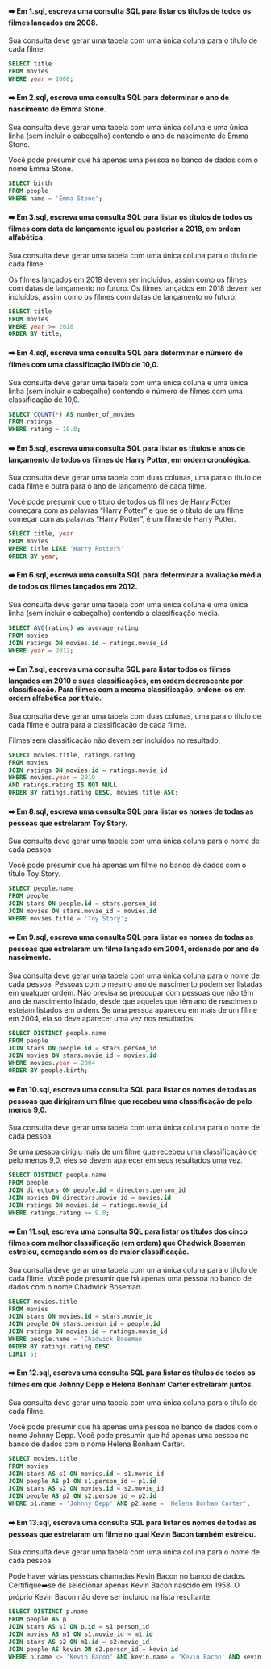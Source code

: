 #### ➡️ Em 1.sql, escreva uma consulta SQL para listar os títulos de todos os filmes lançados em 2008.

Sua consulta deve gerar uma tabela com uma única coluna para o título de cada filme.

```sql
SELECT title
FROM movies
WHERE year = 2008;
```

#### ➡️ Em 2.sql, escreva uma consulta SQL para determinar o ano de nascimento de Emma Stone.

Sua consulta deve gerar uma tabela com uma única coluna e uma única linha (sem incluir o cabeçalho) contendo o ano de nascimento de Emma Stone.

Você pode presumir que há apenas uma pessoa no banco de dados com o nome Emma Stone.

```sql
SELECT birth
FROM people
WHERE name = 'Emma Stone';
```

#### ➡️ Em 3.sql, escreva uma consulta SQL para listar os títulos de todos os filmes com data de lançamento igual ou posterior a 2018, em ordem alfabética.

Sua consulta deve gerar uma tabela com uma única coluna para o título de cada filme.

Os filmes lançados em 2018 devem ser incluídos, assim como os filmes com datas de lançamento no futuro.
Os filmes lançados em 2018 devem ser incluídos, assim como os filmes com datas de lançamento no futuro.

```sql
SELECT title
FROM movies
WHERE year >= 2018
ORDER BY title;
```

#### ➡️ Em 4.sql, escreva uma consulta SQL para determinar o número de filmes com uma classificação IMDb de 10,0.

Sua consulta deve gerar uma tabela com uma única coluna e uma única linha (sem incluir o cabeçalho) contendo o número de filmes com uma classificação de 10,0.

```sql
SELECT COUNT(*) AS number_of_movies
FROM ratings
WHERE rating = 10.0;
```

#### ➡️ Em 5.sql, escreva uma consulta SQL para listar os títulos e anos de lançamento de todos os filmes de Harry Potter, em ordem cronológica.

Sua consulta deve gerar uma tabela com duas colunas, uma para o título de cada filme e outra para o ano de lançamento de cada filme.

Você pode presumir que o título de todos os filmes de Harry Potter começará com as palavras “Harry Potter” e que se o título de um filme começar com as palavras “Harry Potter”, é um filme de Harry Potter.

```sql
SELECT title, year
FROM movies
WHERE title LIKE 'Harry Potter%'
ORDER BY year;
```

#### ➡️ Em 6.sql, escreva uma consulta SQL para determinar a avaliação média de todos os filmes lançados em 2012.

Sua consulta deve gerar uma tabela com uma única coluna e uma única linha (sem incluir o cabeçalho) contendo a classificação média.

```sql
SELECT AVG(rating) as average_rating
FROM movies
JOIN ratings ON movies.id = ratings.movie_id
WHERE year = 2012;
```

#### ➡️ Em 7.sql, escreva uma consulta SQL para listar todos os filmes lançados em 2010 e suas classificações, em ordem decrescente por classificação. Para filmes com a mesma classificação, ordene-os em ordem alfabética por título.

Sua consulta deve gerar uma tabela com duas colunas, uma para o título de cada filme e outra para a classificação de cada filme.

Filmes sem classificação não devem ser incluídos no resultado.

```sql
SELECT movies.title, ratings.rating
FROM movies
JOIN ratings ON movies.id = ratings.movie_id
WHERE movies.year = 2010
AND ratings.rating IS NOT NULL
ORDER BY ratings.rating DESC, movies.title ASC;
```

#### ➡️ Em 8.sql, escreva uma consulta SQL para listar os nomes de todas as pessoas que estrelaram Toy Story.

Sua consulta deve gerar uma tabela com uma única coluna para o nome de cada pessoa.

Você pode presumir que há apenas um filme no banco de dados com o título Toy Story.

```sql
SELECT people.name
FROM people
JOIN stars ON people.id = stars.person_id
JOIN movies ON stars.movie_id = movies.id
WHERE movies.title = 'Toy Story';
```

#### ➡️ Em 9.sql, escreva uma consulta SQL para listar os nomes de todas as pessoas que estrelaram um filme lançado em 2004, ordenado por ano de nascimento.

Sua consulta deve gerar uma tabela com uma única coluna para o nome de cada pessoa.
Pessoas com o mesmo ano de nascimento podem ser listadas em qualquer ordem.
Não precisa se preocupar com pessoas que não têm ano de nascimento listado, desde que aqueles que têm ano de nascimento estejam listados em ordem.
Se uma pessoa apareceu em mais de um filme em 2004, ela só deve aparecer uma vez nos resultados.

```sql
SELECT DISTINCT people.name
FROM people
JOIN stars ON people.id = stars.person_id
JOIN movies ON stars.movie_id = movies.id
WHERE movies.year = 2004
ORDER BY people.birth;
```

#### ➡️ Em 10.sql, escreva uma consulta SQL para listar os nomes de todas as pessoas que dirigiram um filme que recebeu uma classificação de pelo menos 9,0.

Sua consulta deve gerar uma tabela com uma única coluna para o nome de cada pessoa.

Se uma pessoa dirigiu mais de um filme que recebeu uma classificação de pelo menos 9,0, eles só devem aparecer em seus resultados uma vez.

```sql
SELECT DISTINCT people.name
FROM people
JOIN directors ON people.id = directors.person_id
JOIN movies ON directors.movie_id = movies.id
JOIN ratings ON movies.id = ratings.movie_id
WHERE ratings.rating >= 9.0;
```

#### ➡️ Em 11.sql, escreva uma consulta SQL para listar os títulos dos cinco filmes com melhor classificação (em ordem) que Chadwick Boseman estrelou, começando com os de maior classificação.

Sua consulta deve gerar uma tabela com uma única coluna para o título de cada filme.
Você pode presumir que há apenas uma pessoa no banco de dados com o nome Chadwick Boseman.

```sql
SELECT movies.title
FROM movies
JOIN stars ON movies.id = stars.movie_id
JOIN people ON stars.person_id = people.id
JOIN ratings ON movies.id = ratings.movie_id
WHERE people.name = 'Chadwick Boseman'
ORDER BY ratings.rating DESC
LIMIT 5;
```

#### ➡️ Em 12.sql, escreva uma consulta SQL para listar os títulos de todos os filmes em que Johnny Depp e Helena Bonham Carter estrelaram juntos.

Sua consulta deve gerar uma tabela com uma única coluna para o título de cada filme.

Você pode presumir que há apenas uma pessoa no banco de dados com o nome Johnny Depp.
Você pode presumir que há apenas uma pessoa no banco de dados com o nome Helena Bonham Carter.

```sql
SELECT movies.title
FROM movies
JOIN stars AS s1 ON movies.id = s1.movie_id
JOIN people AS p1 ON s1.person_id = p1.id
JOIN stars AS s2 ON movies.id = s2.movie_id
JOIN people AS p2 ON s2.person_id = p2.id
WHERE p1.name = 'Johnny Depp' AND p2.name = 'Helena Bonham Carter';
```

#### ➡️ Em 13.sql, escreva uma consulta SQL para listar os nomes de todas as pessoas que estrelaram um filme no qual Kevin Bacon também estrelou.

Sua consulta deve gerar uma tabela com uma única coluna para o nome de cada pessoa.

Pode haver várias pessoas chamadas Kevin Bacon no banco de dados. Certifique➡️se de selecionar apenas Kevin Bacon nascido em 1958.
O próprio Kevin Bacon não deve ser incluído na lista resultante.

```sql
SELECT DISTINCT p.name
FROM people AS p
JOIN stars AS s1 ON p.id = s1.person_id
JOIN movies AS m1 ON s1.movie_id = m1.id
JOIN stars AS s2 ON m1.id = s2.movie_id
JOIN people AS kevin ON s2.person_id = kevin.id
WHERE p.name <> 'Kevin Bacon' AND kevin.name = 'Kevin Bacon' AND kevin.birth = 1958;
```
